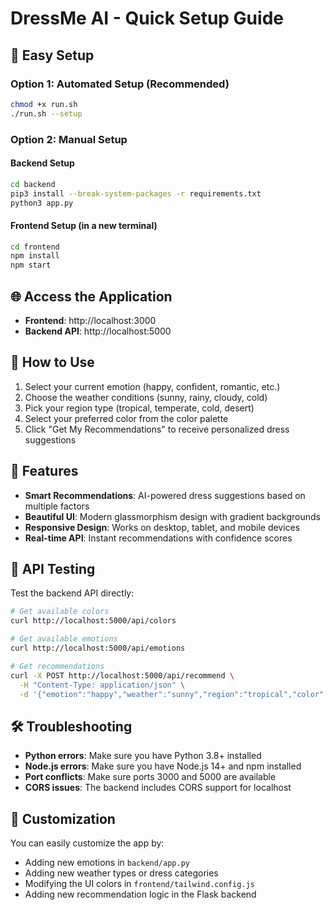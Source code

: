 # DressMe AI - Quick Setup Guide

## 🚀 Easy Setup

### Option 1: Automated Setup (Recommended)
```bash
chmod +x run.sh
./run.sh --setup
```

### Option 2: Manual Setup

#### Backend Setup
```bash
cd backend
pip3 install --break-system-packages -r requirements.txt
python3 app.py
```

#### Frontend Setup (in a new terminal)
```bash
cd frontend
npm install
npm start
```

## 🌐 Access the Application

- **Frontend**: http://localhost:3000
- **Backend API**: http://localhost:5000

## 🎯 How to Use

1. Select your current emotion (happy, confident, romantic, etc.)
2. Choose the weather conditions (sunny, rainy, cloudy, cold)
3. Pick your region type (tropical, temperate, cold, desert)
4. Select your preferred color from the color palette
5. Click "Get My Recommendations" to receive personalized dress suggestions

## 🔧 Features

- **Smart Recommendations**: AI-powered dress suggestions based on multiple factors
- **Beautiful UI**: Modern glassmorphism design with gradient backgrounds
- **Responsive Design**: Works on desktop, tablet, and mobile devices
- **Real-time API**: Instant recommendations with confidence scores

## 📱 API Testing

Test the backend API directly:

```bash
# Get available colors
curl http://localhost:5000/api/colors

# Get available emotions  
curl http://localhost:5000/api/emotions

# Get recommendations
curl -X POST http://localhost:5000/api/recommend \
  -H "Content-Type: application/json" \
  -d '{"emotion":"happy","weather":"sunny","region":"tropical","color":"blue"}'
```

## 🛠️ Troubleshooting

- **Python errors**: Make sure you have Python 3.8+ installed
- **Node.js errors**: Make sure you have Node.js 14+ and npm installed
- **Port conflicts**: Make sure ports 3000 and 5000 are available
- **CORS issues**: The backend includes CORS support for localhost

## 🎨 Customization

You can easily customize the app by:
- Adding new emotions in `backend/app.py`
- Adding new weather types or dress categories
- Modifying the UI colors in `frontend/tailwind.config.js`
- Adding new recommendation logic in the Flask backend